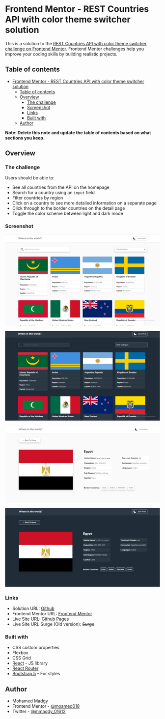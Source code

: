 # Frontend Mentor - REST Countries API with color theme switcher solution

This is a solution to the [REST Countries API with color theme switcher challenge on Frontend Mentor](https://www.frontendmentor.io/challenges/rest-countries-api-with-color-theme-switcher-5cacc469fec04111f7b848ca). Frontend Mentor challenges help you improve your coding skills by building realistic projects.

## Table of contents

-   [Frontend Mentor - REST Countries API with color theme switcher solution](#frontend-mentor---rest-countries-api-with-color-theme-switcher-solution)
    -   [Table of contents](#table-of-contents)
    -   [Overview](#overview)
        -   [The challenge](#the-challenge)
        -   [Screenshot](#screenshot)
        -   [Links](#links)
        -   [Built with](#built-with)
    -   [Author](#author)

**Note: Delete this note and update the table of contents based on what sections you keep.**

## Overview

### The challenge

Users should be able to:

-   See all countries from the API on the homepage
-   Search for a country using an `input` field
-   Filter countries by region
-   Click on a country to see more detailed information on a separate page
-   Click through to the border countries on the detail page
-   Toggle the color scheme between light and dark mode

### Screenshot

![](./screenshots/1.png)

![](./screenshots/2.png)

![](./screenshots/3.png)

![](./screenshots/4.png)

### Links

-   Solution URL: [Github](https://github.com/moamed018/countries-app)
-   Frontend Mentor URL: [Frontend Mentor](https://your-solution-url.com)
-   Live Site URL: [Github Pages](https://moamed018.github.io/countries-app/)
-   Live Site URL Surge (Old version): <a href="http://countries-app-moamed018.surge.sh/" style=" text-decoration: line-through; " target="_blank">Surge</a>

### Built with

-   CSS custom properties
-   Flexbox
-   CSS Grid
-   [React](https://reactjs.org/) - JS library
-   [React Router](https://reactrouter.com/)
-   [Bootstrap 5](https://getbootstrap.com/) - For styles

## Author

-   Mohamed Madgy
-   Frontend Mentor - [@moamed018](https://www.frontendmentor.io/profile/moamed018)
-   Twitter - [@mmagdy_01612](https://twitter.com/mmagdy_01612)
